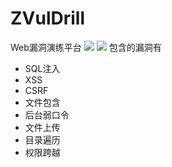 ZVulDrill
=========

Web漏洞演练平台 
![](http://img3.tuchuang.org/uploads/2014/02/z1.png) 
![](http://img3.picbed.org/uploads/2014/02/z2.png) 
包含的漏洞有
- SQL注入
- XSS
- CSRF
- 文件包含
- 后台弱口令
- 文件上传
- 目录遍历
- 权限跨越
